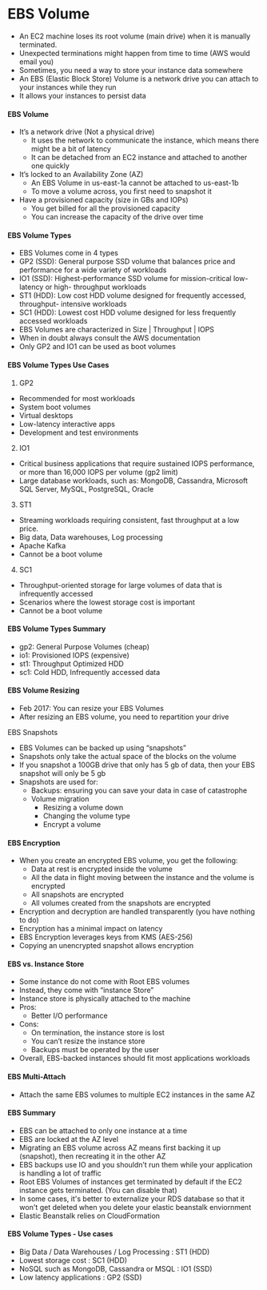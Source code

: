 # EBS Volume

* An EC2 machine loses its root volume (main drive) when it is manually terminated.
* Unexpected terminations might happen from time to time (AWS would email you)
* Sometimes, you need a way to store your instance data somewhere
* An EBS (Elastic Block Store) Volume is a network drive you can attach to your instances while they run
* It allows your instances to persist data

#### EBS Volume
* It’s a network drive (Not a physical drive)
    * It uses the network to communicate the instance, which means there might be a bit of latency
    * It can be detached from an EC2 instance and attached to another one quickly
* It’s locked to an Availability Zone (AZ)
    * An EBS Volume in us-east-1a cannot be attached to us-east-1b
    * To move a volume across, you first need to snapshot it
* Have a provisioned capacity (size in GBs and IOPs)
    * You get billed for all the provisioned capacity
    * You can increase the capacity of the drive over time

#### EBS Volume Types
- EBS Volumes come in 4 types 
- GP2 (SSD): General purpose SSD volume that balances price and performance for a wide variety of workloads 
- IO1 (SSD): Highest-performance SSD volume for mission-critical low-latency or high- throughput workloads 
- ST1 (HDD): Low cost HDD volume designed for frequently accessed, throughput- intensive workloads 
- SC1 (HDD): Lowest cost HDD volume designed for less frequently accessed workloads 
- EBS Volumes are characterized in Size | Throughput | IOPS
- When in doubt always consult the AWS documentation
-  Only GP2 and IO1 can be used as boot volumes

#### EBS Volume Types Use Cases
1. GP2
- Recommended for most workloads 
- System boot volumes
- Virtual desktops
- Low-latency interactive apps
- Development and test environments

2. IO1
- Critical business applications that require sustained IOPS performance, or more than 16,000 IOPS per volume (gp2 limit)
-  Large database workloads, such as: MongoDB, Cassandra, Microsoft SQL Server, MySQL, PostgreSQL, Oracle

3. ST1
- Streaming workloads requiring consistent, fast throughput at a low price. 
- Big data, Data warehouses, Log processing
- Apache Kafka
 - Cannot be a boot volume
 
4. SC1
- Throughput-oriented storage for large volumes of data that is infrequently accessed
- Scenarios where the lowest storage cost is important
- Cannot be a boot volume

#### EBS Volume Types Summary
- gp2: General Purpose Volumes (cheap)
- io1: Provisioned IOPS (expensive)
- st1: Throughput Optimized HDD
- sc1: Cold HDD, Infrequently accessed data

#### EBS Volume Resizing
* Feb 2017: You can resize your EBS Volumes
* After resizing an EBS volume, you need to repartition your drive

EBS Snapshots
* EBS Volumes can be backed up using “snapshots”
* Snapshots only take the actual space of the blocks on the volume
* If you snapshot a 100GB drive that only has 5 gb of data, then your EBS snapshot will only be 5 gb
* Snapshots are used for:
    * Backups: ensuring you can save your data in case of catastrophe
    * Volume migration
        * Resizing a volume down
        * Changing the volume type
        * Encrypt a volume

#### EBS Encryption
* When you create an encrypted EBS volume, you get the following:
    * Data at rest is encrypted inside the volume
    * All the data in flight moving between the instance and the volume is encrypted
    * All snapshots are encrypted
    * All volumes created from the snapshots are encrypted
* Encryption and decryption are handled transparently (you have nothing to do)
* Encryption has a minimal impact on latency
* EBS Encryption leverages keys from KMS (AES-256)
* Copying an unencrypted snapshot allows encryption

#### EBS vs. Instance Store
* Some instance do not come with Root EBS volumes
* Instead, they come with “instance Store”
* Instance store is physically attached to the machine
* Pros:
    * Better I/O performance
* Cons:
    * On termination, the instance store is lost
    * You can’t resize the instance store
    * Backups must be operated by the user
* Overall, EBS-backed instances should fit most applications workloads

#### EBS Multi-Attach

* Attach the same EBS volumes to multiple EC2 instances in the same AZ

#### EBS Summary

* EBS can be attached to only one instance at a time
* EBS are locked at the AZ level
* Migrating an EBS volume across AZ means first backing it up (snapshot), then recreating it in the other AZ
* EBS backups use IO and you shouldn’t run them while your application is handling a lot of traffic
* Root EBS Volumes of instances get terminated by default if the EC2 instance gets terminated. (You can disable that)
* In some cases, it's better to externalize your RDS database so that it won't get deleted when you delete your elastic beanstalk enviornment
* Elastic Beanstalk relies on CloudFormation

#### EBS Volume Types - Use cases 

* Big Data / Data Warehouses / Log Processing : ST1 (HDD)
* Lowest storage cost : SC1 (HDD)
* NoSQL such as MongoDB, Cassandra or MSQL : IO1 (SSD)
* Low latency applications : GP2 (SSD) 
